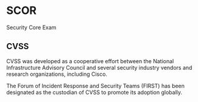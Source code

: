 # SCOR

Security Core Exam

## CVSS

CVSS was developed as a cooperative effort between the National Infrastructure Advisory Council and several security industry vendors and research organizations, including Cisco.

The Forum of Incident Response and Security Teams (FIRST) has been designated as the custodian of CVSS to promote its adoption globally.
